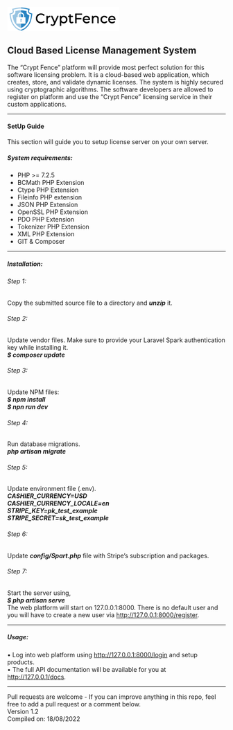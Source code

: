 
![CryptFence Logo](https://github.com/RashanH/Plymouth-Crypto-Auth/raw/main/public/images/logo/logo_01.png "CryptFence Logo")

## Cloud Based License Management System

The “Crypt Fence” platform will provide most perfect solution for this software licensing problem. It is a cloud-based web application, which creates, store, and validate dynamic licenses. The system is highly secured using cryptographic algorithms. The software developers are allowed to register on platform and use the “Crypt Fence” licensing service in their custom applications.

------------

#### SetUp Guide
This section will guide you to setup license server on your own server. 

##### System requirements:
- PHP >= 7.2.5
- BCMath PHP Extension
- Ctype PHP Extension
- Fileinfo PHP extension
- JSON PHP Extension
- OpenSSL PHP Extension
- PDO PHP Extension
- Tokenizer PHP Extension
- XML PHP Extension
- GIT & Composer 

------------

##### Installation:

###### Step 1:
Copy the submitted source file to a directory and ***unzip*** it.
###### Step 2:
Update vendor files. Make sure to provide your Laravel Spark authentication key while installing it.  
***$ composer update***
###### Step 3:
Update NPM files:  
***$ npm install  
$ npn run dev***
###### Step 4:
Run database migrations.  
***php artisan migrate***
###### Step 5:
Update environment file (.env).  
***CASHIER_CURRENCY=USD  
CASHIER_CURRENCY_LOCALE=en  
STRIPE_KEY=pk_test_example  
STRIPE_SECRET=sk_test_example***
###### Step 6:
Update ***config/Spart.php*** file with Stripe’s subscription and packages.  
###### Step 7:
Start the server using,  
***$ php artisan serve***  
The web platform will start on 127.0.0.1:8000. There is no default user and you will have to create a new user via http://127.0.0.1:8000/register.

------------

##### Usage:
•	Log into web platform using http://127.0.0.1:8000/login and setup products.  
•	The full API documentation will be available for you at http://127.0.0.1/docs. 

------------
Pull requests are welcome - If you can improve anything in this repo, feel free to add a pull request or a comment below.  
Version 1.2  
Compiled on: 18/08/2022
